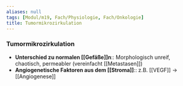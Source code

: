 ```yaml
---
aliases: null
tags: [Modul/m19, Fach/Physiologie, Fach/Onkologie]
title: Tumormikrozirkulation
---
```

### Tumormikrozirkulation
- **Unterschied zu normalen [[Gefäße]]n**:: Morphologisch unreif, chaotisch, permeabler (vereinfacht [[Metastasen]])
- **Angiogenetische Faktoren aus dem [[Stroma]]**:: z.B. [[VEGF]] → [[Angiogenese]]